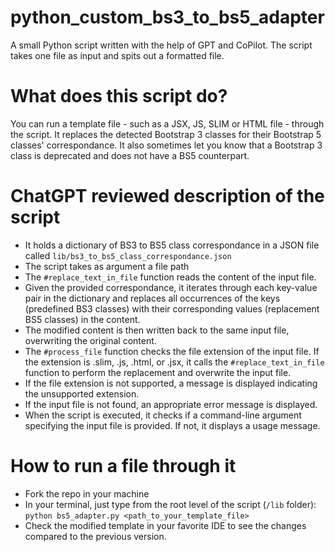 # python_custom_bs3_to_bs5_adapter
A small Python script written with the help of GPT and CoPilot. The script takes one file as input and spits out a formatted file.

# What does this script do?
You can run a template file - such as a JSX, JS, SLIM or HTML file - through the script. It replaces the detected Bootstrap 3 classes for their Bootstrap 5 classes' correspondance.
It also sometimes let you know that a Bootstrap 3 class is deprecated and does not have a BS5 counterpart.

# ChatGPT reviewed description of the script
* It holds a dictionary of BS3 to BS5 class correspondance in a JSON file called `lib/bs3_to_bs5_class_correspondance.json`
* The script takes as argument a file path
* The `#replace_text_in_file` function reads the content of the input file.
* Given the provided correspondance, it iterates through each key-value pair in the dictionary and replaces all occurrences of the keys (predefined BS3 classes) with their corresponding values (replacement BS5 classes) in the content.
* The modified content is then written back to the same input file, overwriting the original content.
* The `#process_file` function checks the file extension of the input file. If the extension is .slim, .js, .html, or .jsx, it calls the `#replace_text_in_file` function to perform the replacement and overwrite the input file.
* If the file extension is not supported, a message is displayed indicating the unsupported extension.
* If the input file is not found, an appropriate error message is displayed.
* When the script is executed, it checks if a command-line argument specifying the input file is provided. If not, it displays a usage message.

# How to run a file through it
* Fork the repo in your machine
* In your terminal, just type from the root level of the script (`/lib` folder): `python bs5_adapter.py <path_to_your_template_file>`
* Check the modified template in your favorite IDE to see the changes compared to the previous version.
